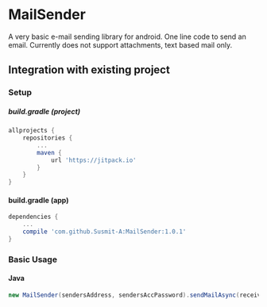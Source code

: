# MailSender
A very basic e-mail sending library for android. One line code to send an email.
Currently does not support attachments, text based mail only.


Integration with existing project
---

### Setup

##### build.gradle (project)
```groovy
allprojects {
    repositories {
        ...
        maven {
            url 'https://jitpack.io'
        }
    }
}
```

#### build.gradle (app)
```groovy
dependencies {
    ...
    compile 'com.github.Susmit-A:MailSender:1.0.1'
}
```

### Basic Usage

#### Java
```java
new MailSender(sendersAddress, sendersAccPassword).sendMailAsync(receiversAddr, subject, content);
```
